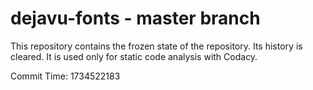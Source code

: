 # dejavu-fonts - master branch

This repository contains the frozen state of the repository.
Its history is cleared. It is used only for static code
analysis with Codacy.

Commit Time: 1734522183